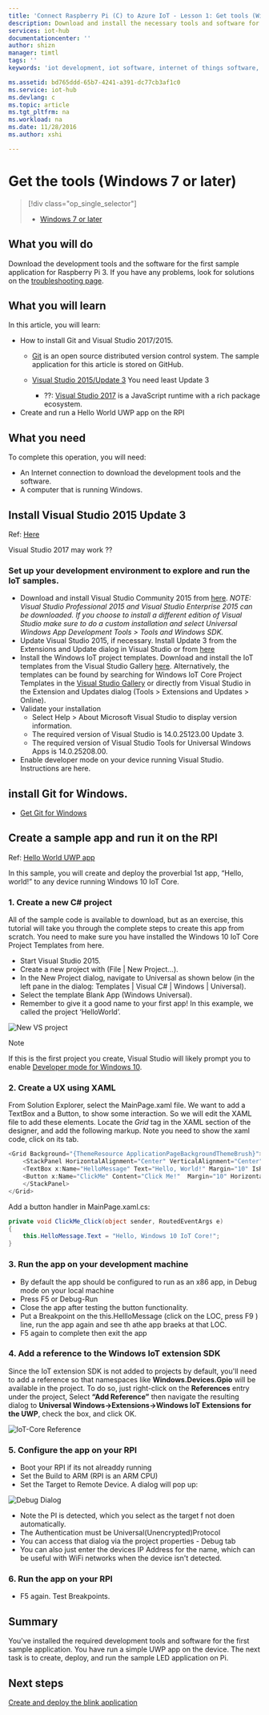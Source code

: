 ```yaml
---
title: 'Connect Raspberry Pi (C) to Azure IoT - Lesson 1: Get tools (Windows) | Microsoft Docs'
description: Download and install the necessary tools and software for the first sample application for Pi on Windows 7 and later versions.
services: iot-hub
documentationcenter: ''
author: shizn
manager: timtl
tags: ''
keywords: 'iot development, iot software, internet of things software, install git on windows, install node js windows, install npm on windows'

ms.assetid: bd765ddd-65b7-4241-a391-dc77cb3af1c0
ms.service: iot-hub
ms.devlang: c
ms.topic: article
ms.tgt_pltfrm: na
ms.workload: na
ms.date: 11/28/2016
ms.author: xshi

---
```

# Get the tools (Windows 7 or later)

> [!div class="op_single_selector"]
> * [Windows 7 or later](iot-hub-raspberry-pi-kit-win-10-iot-core-cs-lesson1-get-the-tools-win32.md)

## What you will do
Download the development tools and the software for the first sample application for Raspberry Pi 3. If you have any problems, look for solutions on the [troubleshooting page](iot-hub-raspberry-pi-kit-win-10-iot-core-cs-troubleshooting.md).


## What you will learn
In this article, you will learn:

* How to install Git and Visual Studio 2017/2015.
  * [Git](https://git-scm.com) is an open source distributed version control system. The sample application for this article is stored on GitHub.

  * [Visual Studio 2015/Update 3]()  You need least Update 3
    * ??:  [Visual Studio 2017](https://www.visualstudio.com/downloads/) is a JavaScript runtime with a rich package ecosystem.
* Create and run a Hello World UWP app on the RPI
  

## What you need

To complete this operation, you will need:

* An Internet connection to download the development tools and the software.
* A computer that is running Windows.

## Install Visual Studio 2015 Update 3 
Ref:  [Here](https://developer.microsoft.com/en-US/windows/iot/Docs/GetStarted/rpi3/sdcard/stable/getstartedstep3)

Visual Studio 2017 may work ??

### Set up your development environment to explore and run the IoT samples. 

* Download and install Visual Studio Community 2015 from [here](http://go.microsoft.com/fwlink/?LinkID=534599).
*NOTE: Visual Studio Professional 2015 and Visual Studio Enterprise 2015 can be downloaded. If you choose to install a different edition of Visual Studio make sure to do a custom installation and select Universal Windows App Development Tools > Tools and Windows SDK.* 
* Update Visual Studio 2015, if necessary.
Install Update 3 from the Extensions and Update dialog in Visual Studio or from [here](http://go.microsoft.com/fwlink/?LinkId=691129) 
* Install the Windows IoT project templates.
Download and install the IoT templates from the Visual Studio Gallery [here](https://visualstudiogallery.msdn.microsoft.com/55b357e1-a533-43ad-82a5-a88ac4b01dec).
Alternatively, the templates can be found by searching for Windows IoT Core Project Templates in the [Visual Studio Gallery](https://visualstudiogallery.msdn.microsoft.com/0) or directly from Visual Studio in the Extension and Updates dialog (Tools > Extensions and Updates > Online). 
* Validate your installation
  * Select Help > About Microsoft Visual Studio to display version information.
  * The required version of Visual Studio is 14.0.25123.00 Update 3.
  * The required version of Visual Studio Tools for Universal Windows Apps is 14.0.25208.00.
* Enable developer mode on your device running Visual Studio. Instructions are here. 

## install Git for Windows.

  * [Get Git for Windows](https://git-scm.com/download/win/)


## Create a sample app and run it on the RPI
Ref: [Hello World UWP app](https://developer.microsoft.com/en-us/windows/iot/samples/helloworld)

In this sample, you will create and deploy the proverbial 1st app, “Hello, world!” to any device running Windows 10 IoT Core.

### 1. Create a new C# project

All of the sample code is available to download, but as an exercise, this tutorial will take you through the complete steps to create this app from scratch. You need to make sure you have installed the Windows 10 IoT Core Project Templates from here.
* Start Visual Studio 2015.
* Create a new project with (File | New Project…).
* In the New Project dialog, navigate to Universal as shown below (in the left pane in the dialog: Templates | Visual C# | Windows | Universal).
* Select the template Blank App (Windows Universal).
* Remember to give it a good name to your first app! In this example, we called the project ‘HelloWorld’.

![New VS project](media/IoTDashboard/new-cs-project-dialog.67.png)

> [!NOTE]
>If this is the first project you create, Visual Studio will likely prompt you to enable [Developer mode for Windows 10](https://msdn.microsoft.com/library/windows/apps/xaml/dn706236.aspx).

### 2. Create a UX using XAML

From Solution Explorer, select the MainPage.xaml file. We want to add a TextBox and a Button, to show some interaction. So we will edit the XAML file to add these elements. Locate the *Grid* tag in the XAML section of the designer, and add the following markup. Note you need to show the xaml code, click on its tab.

```c#
<Grid Background="{ThemeResource ApplicationPageBackgroundThemeBrush}">
    <StackPanel HorizontalAlignment="Center" VerticalAlignment="Center">
    <TextBox x:Name="HelloMessage" Text="Hello, World!" Margin="10" IsReadOnly="True"/>
    <Button x:Name="ClickMe" Content="Click Me!"  Margin="10" HorizontalAlignment="Center"/>
    </StackPanel>
</Grid>
```

Add a button handler in MainPage.xaml.cs:

```c#
private void ClickMe_Click(object sender, RoutedEventArgs e)
{
    this.HelloMessage.Text = "Hello, Windows 10 IoT Core!";
}
```

### 3. Run the app on your development machine
* By default the app should be configured to run as an x86 app, in Debug mode on your local machine
* Press F5 or Debug-Run
* Close the app after testing the button functionality.
* Put a Breakpoint on the this.HellloMessage (click on the LOC, press F9 ) line, run the app again and see th athe app braeks at that LOC.
* F5 again to complete then exit the app

### 4. Add a reference to the Windows IoT extension SDK

Since the IoT extension SDK is not added to projects by default, you'll need to add a reference so that namespaces like **Windows.Devices.Gpio** will be available in the project. To do so, just right-click on the **References** entry under the project, Select **“Add Reference”** then navigate the resulting dialog to **Universal Windows->Extensions->Windows IoT Extensions for the UWP**, check the box, and click OK.

![IoT-Core Reference](media/IoTDashboard/Add_IoT_Extension_Reference75.png)

### 5. Configure the app on your RPI

* Boot your RPI if its not alreaddy running
* Set the Build to ARM (RPI is an ARM CPU)
* Set the Target to Remote Device. A dialog will pop up:

![Debug Dialog](media/IoTDashboard/DebugDialog.png)

* Note the PI is detected, which you select as the target f not doen automatically.
* The Authentication must be Universal(Unencrypted)Protocol
* You can access that dialog via the project properties - Debug tab
* You can also just enter the devices IP Address for the name, which can be useful with WiFi networks when the device isn't detected.

### 6. Run the app on your RPI
* F5 again.  Test Breakpoints.



## Summary

You've installed the required development tools and software for the first sample application. You have run a simple UWP app on the device.  The next task is to create, deploy, and run the sample LED application on Pi.


## Next steps

[Create and deploy the blink application](iot-hub-raspberry-pi-kit-win-10-iot-core-cs-lesson1-deploy-blink-app.md)
